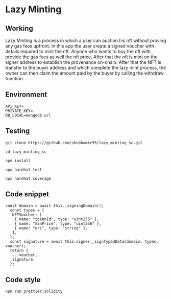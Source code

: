 # Lazy Minting

## Working

Lazy Minting is a process in which a user can auction his nft without proving any gas fees upfront. In this app the user create a signed voucher with details required to mint the nft. Anyone who wants to buy the nft with provide the gas fees as well the nft price. After that the nft is mint on the signer address to establish the provenance on-chain. After that the NFT is transfer to the buyer address and which complete the lazy mint process, the owner can then claim the amount paid by the buyer by calling the withdraw function.

## Environment

```
API_KEY=
PRIVATE_KEY=
DB_LOCAL=mongodb url
```

## Testing

```
git clone https://github.com/shubhamkr95/lazy_minting_sc.git

cd lazy_minting_sc

npm install

npx hardhat test

npx hardhat coverage

```

## Code snippet

```
const domain = await this._signingDomain();
  const types = {
   NFTVoucher: [
    { name: "tokenId", type: "uint256" },
    { name: "minPrice", type: "uint256" },
    { name: "uri", type: "string" },
   ],
  };
  const signature = await this.signer._signTypedData(domain, types, voucher);
  return {
   ...voucher,
   signature,
  };
```

## Code style

```
npm run prettier:solidity
```
